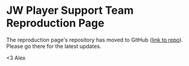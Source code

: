 # JW Player Support Team Reproduction Page

The reproduction page's repository has moved to GitHub ([link to repo](https://github.com/waxidiotic/jw-support-repro)). Please go there for the latest updates.

<3 Alex